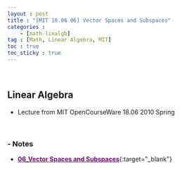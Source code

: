 ```yaml
---
layout : post
title : "[MIT 18.06 06] Vector Spaces and Subspaces"
categories : 
    - [math-linalgb]
tag : [Math, Linear Algebra, MIT]
toc : true
toc_sticky : true
---
```


<br/>

## Linear Algebra

- Lecture from MIT OpenCourseWare 18.06 2010 Spring

<br/>

### - Notes

- [<span style="color:purple">**06_Vector Spaces and Subspaces**</span>](https://drive.google.com/file/d/1BPHjvaweaGHoQaxCe1h8W6ZBQIdBgBse/view?usp=share_link){:target="_blank"}
